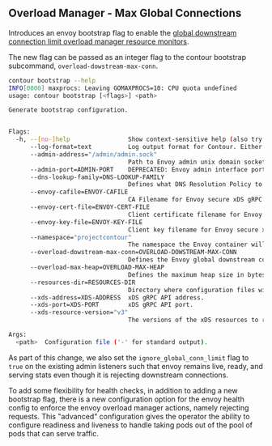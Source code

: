 ## Overload Manager - Max Global Connections

Introduces an envoy bootstrap flag to enable the [global downstream connection limit overload manager resource monitors](https://www.envoyproxy.io/docs/envoy/latest/api-v3/extensions/resource_monitors/downstream_connections/v3/downstream_connections.proto#envoy-v3-api-msg-extensions-resource-monitors-downstream-connections-v3-downstreamconnectionsconfig).

The new flag can be passed as an integer flag to the contour bootstrap subcommand, `overload-dowstream-max-conn`.

```sh
contour bootstrap --help
INFO[0000] maxprocs: Leaving GOMAXPROCS=10: CPU quota undefined
usage: contour bootstrap [<flags>] <path>

Generate bootstrap configuration.


Flags:
  -h, --[no-]help                Show context-sensitive help (also try --help-long and --help-man).
      --log-format=text          Log output format for Contour. Either text or json.
      --admin-address="/admin/admin.sock"
                                 Path to Envoy admin unix domain socket.
      --admin-port=ADMIN-PORT    DEPRECATED: Envoy admin interface port.
      --dns-lookup-family=DNS-LOOKUP-FAMILY
                                 Defines what DNS Resolution Policy to use for Envoy -> Contour cluster name lookup. Either v4, v6, auto, or all.
      --envoy-cafile=ENVOY-CAFILE
                                 CA Filename for Envoy secure xDS gRPC communication. ($ENVOY_CAFILE)
      --envoy-cert-file=ENVOY-CERT-FILE
                                 Client certificate filename for Envoy secure xDS gRPC communication. ($ENVOY_CERT_FILE)
      --envoy-key-file=ENVOY-KEY-FILE
                                 Client key filename for Envoy secure xDS gRPC communication. ($ENVOY_KEY_FILE)
      --namespace="projectcontour"
                                 The namespace the Envoy container will run in. ($CONTOUR_NAMESPACE)
      --overload-dowstream-max-conn=OVERLOAD-DOWSTREAM-MAX-CONN
                                 Defines the Envoy global downstream connection limit
      --overload-max-heap=OVERLOAD-MAX-HEAP
                                 Defines the maximum heap size in bytes until overload manager stops accepting new connections.
      --resources-dir=RESOURCES-DIR
                                 Directory where configuration files will be written to.
      --xds-address=XDS-ADDRESS  xDS gRPC API address.
      --xds-port=XDS-PORT        xDS gRPC API port.
      --xds-resource-version="v3"
                                 The versions of the xDS resources to request from Contour.

Args:
  <path>  Configuration file ('-' for standard output).
```

As part of this change, we also set the `ignore_global_conn_limit` flag to `true` on the existing admin listeners such
that envoy remains live, ready, and serving stats even though it is rejecting downstream connections.

To add some flexibility for health checks, in addition to adding a new bootstrap flag, there is a new configuration
option for the envoy health config to enforce the envoy overload manager actions, namely rejecting requests. This
"advanced" configuration gives the operator the ability to configure readiness and liveness to handle taking pods out
of the pool of pods that can serve traffic.
